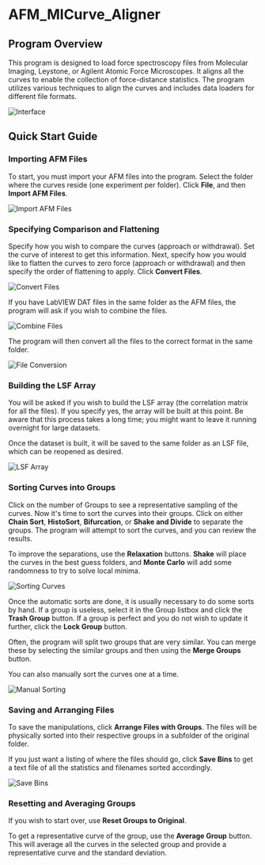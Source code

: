 # AFM_MICurve_Aligner


## Program Overview

This program is designed to load force spectroscopy files from Molecular Imaging, Leystone, or Agilent Atomic Force Microscopes. It aligns all the curves to enable the collection of force-distance statistics. The program utilizes various techniques to align the curves and includes data loaders for different file formats.

![Interface](Quickstart2_files/UIExample.png)
 
## Quick Start Guide

### Importing AFM Files

To start, you must import your AFM files into the program. Select the folder where the curves reside (one experiment per folder). Click **File**, and then **Import AFM Files**.

![Import AFM Files](Quickstart2_files/image001.jpg)

### Specifying Comparison and Flattening

Specify how you wish to compare the curves (approach or withdrawal). Set the curve of interest to get this information. Next, specify how you would like to flatten the curves to zero force (approach or withdrawal) and then specify the order of flattening to apply. Click **Convert Files**.

![Convert Files](Quickstart2_files/image002.jpg)

If you have LabVIEW DAT files in the same folder as the AFM files, the program will ask if you wish to combine the files.

![Combine Files](Quickstart2_files/image003.jpg)

The program will then convert all the files to the correct format in the same folder.

![File Conversion](Quickstart2_files/image004.jpg)

### Building the LSF Array

You will be asked if you wish to build the LSF array (the correlation matrix for all the files). If you specify yes, the array will be built at this point. Be aware that this process takes a long time; you might want to leave it running overnight for large datasets.

Once the dataset is built, it will be saved to the same folder as an LSF file, which can be reopened as desired.

![LSF Array](Quickstart2_files/image005.jpg)

### Sorting Curves into Groups

Click on the number of Groups to see a representative sampling of the curves. Now it's time to sort the curves into their groups. Click on either **Chain Sort**, **HistoSort**, **Bifurcation**, or **Shake and Divide** to separate the groups. The program will attempt to sort the curves, and you can review the results. 

To improve the separations, use the **Relaxation** buttons. **Shake** will place the curves in the best guess folders, and **Monte Carlo** will add some randomness to try to solve local minima.

![Sorting Curves](Quickstart2_files/image006.jpg)

Once the automatic sorts are done, it is usually necessary to do some sorts by hand. If a group is useless, select it in the Group listbox and click the **Trash Group** button. If a group is perfect and you do not wish to update it further, click the **Lock Group** button.

Often, the program will split two groups that are very similar. You can merge these by selecting the similar groups and then using the **Merge Groups** button.

You can also manually sort the curves one at a time.

![Manual Sorting](Quickstart2_files/image007.jpg)

### Saving and Arranging Files

To save the manipulations, click **Arrange Files with Groups**. The files will be physically sorted into their respective groups in a subfolder of the original folder.

If you just want a listing of where the files should go, click **Save Bins** to get a text file of all the statistics and filenames sorted accordingly.

![Save Bins](Quickstart2_files/image008.jpg)

### Resetting and Averaging Groups

If you wish to start over, use **Reset Groups to Original**.

To get a representative curve of the group, use the **Average Group** button. This will average all the curves in the selected group and provide a representative curve and the standard deviation.
```